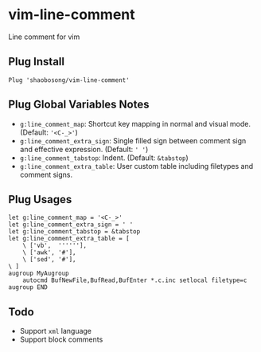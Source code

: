 # vim-line-comment
Line comment for vim

## Plug Install
```vim
Plug 'shaobosong/vim-line-comment'
```

## Plug Global Variables Notes
- `g:line_comment_map`: Shortcut key mapping in normal and visual mode. (Default: `'<C-_>'`)
- `g:line_comment_extra_sign`: Single filled sign between comment sign and effective expression. (Default: `' '`)
- `g:line_comment_tabstop`: Indent. (Default: `&tabstop`)
- `g:line_comment_extra_table`: User custom table including filetypes and comment signs.

## Plug Usages
```vim
let g:line_comment_map = '<C-_>'
let g:line_comment_extra_sign = ' '
let g:line_comment_tabstop = &tabstop
let g:line_comment_extra_table = [
    \ ['vb',  ''''''],
    \ ['awk', '#'],
    \ ['sed', '#'],
\ ]
augroup MyAugroup
    autocmd BufNewFile,BufRead,BufEnter *.c.inc setlocal filetype=c
augroup END
```

## Todo
- Support `xml` language
- Support block comments
